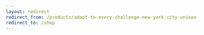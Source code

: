 ```yaml
---
layout: redirect
redirect_from: /products/adapt-to-every-challenge-new-york-city-unisex-t-shirt
redirect_to: /shop
---
```

